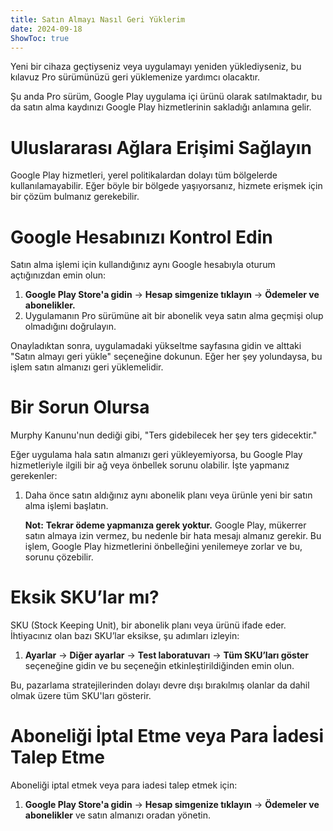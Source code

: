 ```yaml
---
title: Satın Almayı Nasıl Geri Yüklerim  
date: 2024-09-18  
ShowToc: true  
---
```


Yeni bir cihaza geçtiyseniz veya uygulamayı yeniden yüklediyseniz, bu kılavuz Pro sürümünüzü geri yüklemenize yardımcı olacaktır.

Şu anda Pro sürüm, Google Play uygulama içi ürünü olarak satılmaktadır, bu da satın alma kaydınızı Google Play hizmetlerinin sakladığı anlamına gelir.

# Uluslararası Ağlara Erişimi Sağlayın  

Google Play hizmetleri, yerel politikalardan dolayı tüm bölgelerde kullanılamayabilir. Eğer böyle bir bölgede yaşıyorsanız, hizmete erişmek için bir çözüm bulmanız gerekebilir.

# Google Hesabınızı Kontrol Edin  

Satın alma işlemi için kullandığınız aynı Google hesabıyla oturum açtığınızdan emin olun:

1. **Google Play Store'a gidin** -> **Hesap simgenize tıklayın** -> **Ödemeler ve abonelikler.**  
2. Uygulamanın Pro sürümüne ait bir abonelik veya satın alma geçmişi olup olmadığını doğrulayın.

Onayladıktan sonra, uygulamadaki yükseltme sayfasına gidin ve alttaki "Satın almayı geri yükle" seçeneğine dokunun. Eğer her şey yolundaysa, bu işlem satın almanızı geri yüklemelidir.

# Bir Sorun Olursa  

Murphy Kanunu'nun dediği gibi, "Ters gidebilecek her şey ters gidecektir."

Eğer uygulama hala satın almanızı geri yükleyemiyorsa, bu Google Play hizmetleriyle ilgili bir ağ veya önbellek sorunu olabilir. İşte yapmanız gerekenler:

1. Daha önce satın aldığınız aynı abonelik planı veya ürünle yeni bir satın alma işlemi başlatın.

   **Not:** **Tekrar ödeme yapmanıza gerek yoktur.** Google Play, mükerrer satın almaya izin vermez, bu nedenle bir hata mesajı almanız gerekir. Bu işlem, Google Play hizmetlerini önbelleğini yenilemeye zorlar ve bu, sorunu çözebilir.

# Eksik SKU’lar mı?  

SKU (Stock Keeping Unit), bir abonelik planı veya ürünü ifade eder. İhtiyacınız olan bazı SKU’lar eksikse, şu adımları izleyin:

1. **Ayarlar** -> **Diğer ayarlar** -> **Test laboratuvarı** -> **Tüm SKU’ları göster** seçeneğine gidin ve bu seçeneğin etkinleştirildiğinden emin olun.
   
Bu, pazarlama stratejilerinden dolayı devre dışı bırakılmış olanlar da dahil olmak üzere tüm SKU'ları gösterir.

# Aboneliği İptal Etme veya Para İadesi Talep Etme  

Aboneliği iptal etmek veya para iadesi talep etmek için:

1. **Google Play Store'a gidin** -> **Hesap simgenize tıklayın** -> **Ödemeler ve abonelikler** ve satın almanızı oradan yönetin.